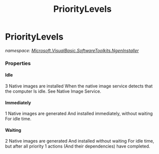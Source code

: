 ﻿---
title: PriorityLevels
---

# PriorityLevels
_namespace: [Microsoft.VisualBasic.SoftwareToolkits.NgenInstaller](N-Microsoft.VisualBasic.SoftwareToolkits.NgenInstaller.html)_






### Properties

#### Idle
3 Native images are installed When the native image service detects that the computer Is idle. See Native Image Service.
#### Immediately
1 Native images are generated And installed immediately, without waiting For idle time.
#### Waiting
2 Native images are generated And installed without waiting For idle time, but after all priority 1 actions (And their dependencies) have completed.

